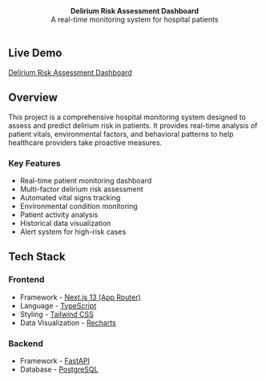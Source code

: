 <div align="center"><strong>Delirium Risk Assessment Dashboard</strong></div>
<div align="center">A real-time monitoring system for hospital patients</div>
<br />

## Live Demo

[Delirium Risk Assessment Dashboard](https://deliriumcontrol.vercel.app/)

## Overview

This project is a comprehensive hospital monitoring system designed to assess and predict delirium risk in patients. It provides real-time analysis of patient vitals, environmental factors, and behavioral patterns to help healthcare providers take proactive measures.

### Key Features

- Real-time patient monitoring dashboard
- Multi-factor delirium risk assessment
- Automated vital signs tracking
- Environmental condition monitoring
- Patient activity analysis
- Historical data visualization
- Alert system for high-risk cases

## Tech Stack

### Frontend
- Framework - [Next.js 13 (App Router)](https://nextjs.org)
- Language - [TypeScript](https://www.typescriptlang.org)
- Styling - [Tailwind CSS](https://tailwindcss.com)
- Data Visualization - [Recharts](https://recharts.org)

### Backend
- Framework - [FastAPI](https://fastapi.tiangolo.com/)
- Database - [PostgreSQL](https://www.postgresql.org/)
